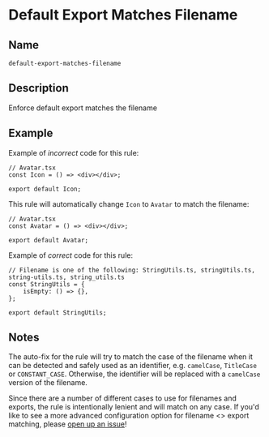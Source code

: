 # Default Export Matches Filename

## Name

`default-export-matches-filename`

## Description

Enforce default export matches the filename

## Example

Example of _incorrect_ code for this rule:

```tsx
// Avatar.tsx
const Icon = () => <div></div>;

export default Icon;
```

This rule will automatically change `Icon` to `Avatar` to match the filename:

```tsx
// Avatar.tsx
const Avatar = () => <div></div>;

export default Avatar;
```

Example of _correct_ code for this rule:

```tsx
// Filename is one of the following: StringUtils.ts, stringUtils.ts, string-utils.ts, string_utils.ts
const StringUtils = {
    isEmpty: () => {},
};

export default StringUtils;
```

## Notes

The auto-fix for the rule will try to match the case of the filename when it can be detected and safely used as an identifier, e.g. `camelCase`, `TitleCase` or `CONSTANT_CASE`. Otherwise, the identifier will be replaced with a `camelCase` version of the filename.

Since there are a number of different cases to use for filenames and exports, the rule is intentionally lenient and will match on any case. If you'd like to see a more advanced configuration option for filename <> export matching, please [open up an issue](https://github.com/brandongregoryscott/eslint-plugin-collation/issues/new/choose)!
